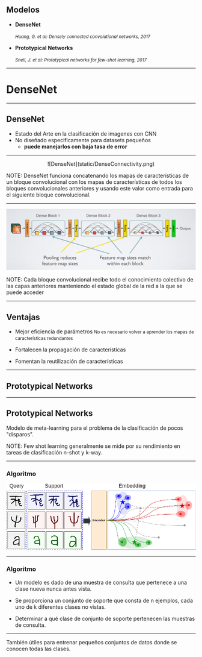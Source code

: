 <!-- .slide: style="text-align: left" -->

## Modelos

- **DenseNet**

    <small><em>Huang, G. et al: Densely connected convolutional networks, 2017</em></small>

- **Prototypical Networks**

    <small><em>Snell, J. et al: Prototypical networks for few-shot learning, 2017</em></small>

---

# DenseNet

----

<!-- .slide: style="text-align: left" -->

## DenseNet

- Estado del Arte en la clasificación de imagenes con CNN
- No diseñado especificamente para datasets pequeños
    - **puede manejarlos con baja tasa de error**

----

<center>
![DenseNet](static/DenseConnectivity.png)
<!-- .element: style="width: 75%; border: none" -->
</center>

NOTE: DenseNet funciona concatenando los mapas de características de un bloque convolucional con los mapas de características de todos los bloques convolucionales anteriores y usando este valor como entrada para el siguiente bloque convolucional.

----

![DenseNet](static/DenseNet.png)
<!-- .element: style="border: none" -->

NOTE: Cada bloque convolucional recibe todo el conocimiento colectivo de las capas anteriores manteniendo el estado global de la red a la que se puede acceder

----

<!-- .slide: style="text-align: left" -->

## Ventajas

- Mejor eficiencia de parámetros
<small>No es necesario volver a aprender los mapas de características redundantes</small>

- Fortalecen la propagación de características

- Fomentan la reutilización de características

---

## Prototypical Networks

----

<!-- .slide: style="text-align: left" -->

## Prototypical Networks

Modelo de meta-learning para el problema de la clasificación de pocos "disparos".

NOTE: Few shot learning generalmente se mide por su rendimiento en tareas de clasificación n-shot y k-way.

----

<!-- .slide: style="text-align: left" -->

### Algoritmo

![](static/protonets.png)

----

<!-- .slide: style="text-align: left" -->

### Algoritmo

- Un modelo es dado de una muestra de consulta que pertenece a una clase nueva nunca antes vista.

- Se proporciona un conjunto de soporte que consta de n ejemplos, cada uno de k diferentes clases no vistas.

- Determinar a qué clase de conjunto de soporte pertenecen las muestras de consulta.

----

También útiles para entrenar pequeños conjuntos de datos donde se conocen todas las clases.
